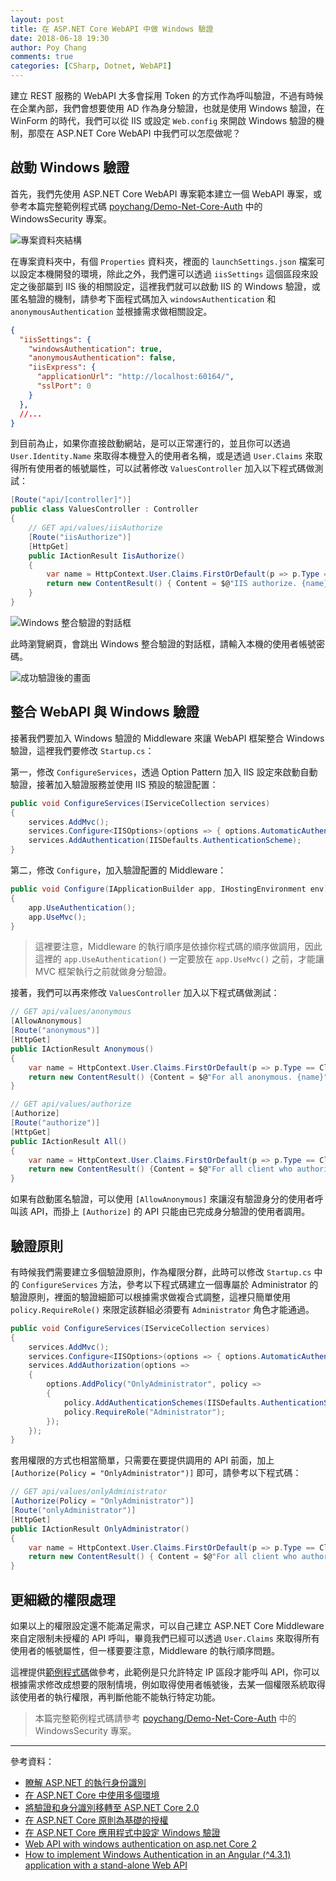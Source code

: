 ```yaml
---
layout: post
title: 在 ASP.NET Core WebAPI 中做 Windows 驗證
date: 2018-06-18 19:30
author: Poy Chang
comments: true
categories: [CSharp, Dotnet, WebAPI]
---
```

建立 REST 服務的 WebAPI 大多會採用 Token 的方式作為呼叫驗證，不過有時候在企業內部，我們會想要使用 AD 作為身分驗證，也就是使用 Windows 驗證，在 WinForm 的時代，我們可以從 IIS 或設定 `Web.config` 來開啟 Windows 驗證的機制，那麼在 ASP.NET Core WebAPI 中我們可以怎麼做呢？

## 啟動 Windows 驗證

首先，我們先使用 ASP.NET Core WebAPI 專案範本建立一個 WebAPI 專案，或參考本篇完整範例程式碼 [poychang/Demo-Net-Core-Auth](https://github.com/poychang/Demo-Net-Core-Auth) 中的 WindowsSecurity 專案。

![專案資料夾結構](https://i.imgur.com/ddaB859.png)

在專案資料夾中，有個 `Properties` 資料夾，裡面的 `launchSettings.json` 檔案可以設定本機開發的環境，除此之外，我們還可以透過 `iisSettings` 這個區段來設定之後部屬到 IIS 後的相關設定，這裡我們就可以啟動 IIS 的 Windows 驗證，或匿名驗證的機制，請參考下面程式碼加入 `windowsAuthentication` 和 `anonymousAuthentication` 並根據需求做相關設定。

```json
{
  "iisSettings": {
    "windowsAuthentication": true,
    "anonymousAuthentication": false,
    "iisExpress": {
      "applicationUrl": "http://localhost:60164/",
      "sslPort": 0
    }
  },
  //...
}
```

到目前為止，如果你直接啟動網站，是可以正常運行的，並且你可以透過 `User.Identity.Name` 來取得本機登入的使用者名稱，或是透過 `User.Claims` 來取得所有使用者的帳號屬性，可以試著修改 `ValuesController` 加入以下程式碼做測試：

```csharp
[Route("api/[controller]")]
public class ValuesController : Controller
{
    // GET api/values/iisAuthorize
    [Route("iisAuthorize")]
    [HttpGet]
    public IActionResult IisAuthorize()
    {
        var name = HttpContext.User.Claims.FirstOrDefault(p => p.Type == ClaimTypes.Name)?.Value;
        return new ContentResult() { Content = $@"IIS authorize. {name}" };
    }
}
```

![Windows 整合驗證的對話框](https://i.imgur.com/ajMnDhE.png)

此時瀏覽網頁，會跳出 Windows 整合驗證的對話框，請輸入本機的使用者帳號密碼。

![成功驗證後的畫面](https://i.imgur.com/IwXK2xU.png)

## 整合 WebAPI 與 Windows 驗證

接著我們要加入 Windows 驗證的 Middleware 來讓 WebAPI 框架整合 Windows 驗證，這裡我們要修改 `Startup.cs`：

第一，修改 `ConfigureServices`，透過 Option Pattern 加入 IIS 設定來啟動自動驗證，接著加入驗證服務並使用 IIS 預設的驗證配置：

```csharp
public void ConfigureServices(IServiceCollection services)
{
    services.AddMvc();
    services.Configure<IISOptions>(options => { options.AutomaticAuthentication = true; });
    services.AddAuthentication(IISDefaults.AuthenticationScheme);
}
```

第二，修改 `Configure`，加入驗證配置的 Middleware：

```csharp
public void Configure(IApplicationBuilder app, IHostingEnvironment env)
{
    app.UseAuthentication();
    app.UseMvc();
}
```

>這裡要注意，Middleware 的執行順序是依據你程式碼的順序做調用，因此這裡的 `app.UseAuthentication()` 一定要放在 `app.UseMvc()` 之前，才能讓 MVC 框架執行之前就做身分驗證。

接著，我們可以再來修改 `ValuesController` 加入以下程式碼做測試：

```csharp
// GET api/values/anonymous
[AllowAnonymous]
[Route("anonymous")]
[HttpGet]
public IActionResult Anonymous()
{
    var name = HttpContext.User.Claims.FirstOrDefault(p => p.Type == ClaimTypes.Name)?.Value;
    return new ContentResult() {Content = $@"For all anonymous. {name}"};
}

// GET api/values/authorize
[Authorize]
[Route("authorize")]
[HttpGet]
public IActionResult All()
{
    var name = HttpContext.User.Claims.FirstOrDefault(p => p.Type == ClaimTypes.Name)?.Value;
    return new ContentResult() {Content = $@"For all client who authorize. {name}"};
}
```

如果有啟動匿名驗證，可以使用 `[AllowAnonymous]` 來讓沒有驗證身分的使用者呼叫該 API，而掛上 `[Authorize]` 的 API 只能由已完成身分驗證的使用者調用。

## 驗證原則

有時候我們需要建立多個驗證原則，作為權限分群，此時可以修改 `Startup.cs` 中的 `ConfigureServices` 方法，參考以下程式碼建立一個專屬於 Administrator 的驗證原則，裡面的驗證細節可以根據需求做複合式調整，這裡只簡單使用 `policy.RequireRole()` 來限定該群組必須要有 `Administrator` 角色才能通過。

```csharp
public void ConfigureServices(IServiceCollection services)
{
    services.AddMvc();
    services.Configure<IISOptions>(options => { options.AutomaticAuthentication = true; });
    services.AddAuthorization(options =>
    {
        options.AddPolicy("OnlyAdministrator", policy =>
        {
            policy.AddAuthenticationSchemes(IISDefaults.AuthenticationScheme);
            policy.RequireRole("Administrator");
        });
    });
}
```

套用權限的方式也相當簡單，只需要在要提供調用的 API 前面，加上 `[Authorize(Policy = "OnlyAdministrator")]` 即可，請參考以下程式碼：

```csharp
// GET api/values/onlyAdministrator
[Authorize(Policy = "OnlyAdministrator")]
[Route("onlyAdministrator")]
[HttpGet]
public IActionResult OnlyAdministrator()
{
    var name = HttpContext.User.Claims.FirstOrDefault(p => p.Type == ClaimTypes.Name)?.Value;
    return new ContentResult() { Content = $@"For all client who authorize with Administrator role. {name}" };
}
```

## 更細緻的權限處理

如果以上的權限設定還不能滿足需求，可以自己建立 ASP.NET Core Middleware 來自定限制未授權的 API 呼叫，畢竟我們已經可以透過 `User.Claims` 來取得所有使用者的帳號屬性，但一樣要要注意，Middleware 的執行順序問題。

這裡提供[範例程式碼](https://gist.github.com/poychang/60570f178dfb1e4566b45b5b83589b01)做參考，此範例是只允許特定 IP 區段才能呼叫 API，你可以根據需求修改成想要的限制情境，例如取得使用者帳號後，去某一個權限系統取得該使用者的執行權限，再判斷他能不能執行特定功能。

>本篇完整範例程式碼請參考 [poychang/Demo-Net-Core-Auth](https://github.com/poychang/Demo-Net-Core-Auth) 中的 WindowsSecurity 專案。

----------

參考資料：

* [瞭解 ASP.NET 的執行身份識別](http://vito-note.blogspot.com/2013/04/windows.html)
* [在 ASP.NET Core 中使用多個環境](https://docs.microsoft.com/zh-tw/aspnet/core/fundamentals/environments?view=aspnetcore-2.1)  
* [將驗證和身分識別移轉至 ASP.NET Core 2.0](https://docs.microsoft.com/zh-tw/aspnet/core/migration/1x-to-2x/identity-2x?view=aspnetcore-2.1)
* [在 ASP.NET Core 原則為基礎的授權](https://docs.microsoft.com/zh-tw/aspnet/core/security/authorization/policies?view=aspnetcore-2.1)
* [在 ASP.NET Core 應用程式中設定 Windows 驗證](https://docs.microsoft.com/zh-tw/aspnet/core/security/authentication/windowsauth?tabs=aspnetcore2x#enable-windows-authentication-with-httpsys-or-weblistener)
* [Web API with windows authentication on asp.net Core 2](https://haithamshaddad.com/2017/12/29/web-api-with-windows-authentication-on-asp-net-core-2/)
* [How to implement Windows Authentication in an Angular (^4.3.1) application with a stand-alone Web API](https://spikesapps.wordpress.com/2017/08/04/how-to-implement-windows-authentication-in-an-angular-4-3-1-application-with-a-stand-alone-web-api/)
